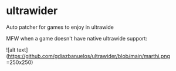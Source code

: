 # ultrawider
 Auto patcher for games to enjoy in ultrawide

MFW when a game doesn't have native ultrawide support:


![alt text](https://github.com/gdiazbanuelos/ultrawider/blob/main/marthi.png =250x250)
